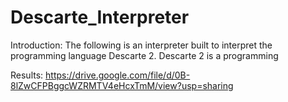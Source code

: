 # Descarte_Interpreter
Introduction:
The following is an interpreter built to interpret the programming language Descarte 2.  Descarte 2 is a programming 

Results:
https://drive.google.com/file/d/0B-8lZwCFPBggcWZRMTV4eHcxTmM/view?usp=sharing
